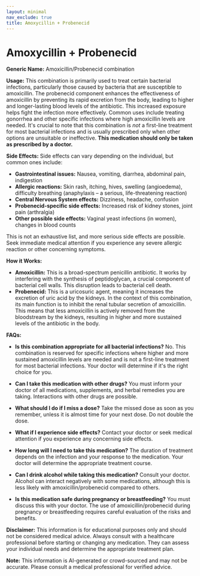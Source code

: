 ```yaml
---
layout: minimal
nav_exclude: true
title: Amoxycillin + Probenecid
---
```


# Amoxycillin + Probenecid

**Generic Name:** Amoxicillin/Probenecid combination

**Usage:**  This combination is primarily used to treat certain bacterial infections, particularly those caused by bacteria that are susceptible to amoxicillin. The probenecid component enhances the effectiveness of amoxicillin by preventing its rapid excretion from the body, leading to higher and longer-lasting blood levels of the antibiotic.  This increased exposure helps fight the infection more effectively.  Common uses include treating gonorrhea and other specific infections where high amoxicillin levels are needed.  It's crucial to note that this combination is *not* a first-line treatment for most bacterial infections and is usually prescribed only when other options are unsuitable or ineffective.  **This medication should only be taken as prescribed by a doctor.**

**Side Effects:**  Side effects can vary depending on the individual, but common ones include:

* **Gastrointestinal issues:** Nausea, vomiting, diarrhea, abdominal pain, indigestion
* **Allergic reactions:** Skin rash, itching, hives, swelling (angioedema), difficulty breathing (anaphylaxis – a serious, life-threatening reaction)
* **Central Nervous System effects:** Dizziness, headache, confusion
* **Probenecid-specific side effects:**  Increased risk of kidney stones,  joint pain (arthralgia)
* **Other possible side effects:**  Vaginal yeast infections (in women), changes in blood counts

This is not an exhaustive list, and more serious side effects are possible.  Seek immediate medical attention if you experience any severe allergic reaction or other concerning symptoms.

**How it Works:**

* **Amoxicillin:** This is a broad-spectrum penicillin antibiotic. It works by interfering with the synthesis of peptidoglycan, a crucial component of bacterial cell walls. This disruption leads to bacterial cell death.
* **Probenecid:** This is a uricosuric agent, meaning it increases the excretion of uric acid by the kidneys. In the context of this combination, its main function is to inhibit the renal tubular secretion of amoxicillin. This means that less amoxicillin is actively removed from the bloodstream by the kidneys, resulting in higher and more sustained levels of the antibiotic in the body.


**FAQs:**

* **Is this combination appropriate for all bacterial infections?** No.  This combination is reserved for specific infections where higher and more sustained amoxicillin levels are needed and is not a first-line treatment for most bacterial infections.  Your doctor will determine if it's the right choice for you.

* **Can I take this medication with other drugs?**  You must inform your doctor of all medications, supplements, and herbal remedies you are taking.  Interactions with other drugs are possible.

* **What should I do if I miss a dose?** Take the missed dose as soon as you remember, unless it is almost time for your next dose.  Do not double the dose.

* **What if I experience side effects?** Contact your doctor or seek medical attention if you experience any concerning side effects.

* **How long will I need to take this medication?** The duration of treatment depends on the infection and your response to the medication. Your doctor will determine the appropriate treatment course.

* **Can I drink alcohol while taking this medication?**  Consult your doctor. Alcohol can interact negatively with some medications, although this is less likely with amoxicillin/probenecid compared to others.

* **Is this medication safe during pregnancy or breastfeeding?**  You must discuss this with your doctor.  The use of amoxicillin/probenecid during pregnancy or breastfeeding requires careful evaluation of the risks and benefits.


**Disclaimer:** This information is for educational purposes only and should not be considered medical advice.  Always consult with a healthcare professional before starting or changing any medication. They can assess your individual needs and determine the appropriate treatment plan.


**Note:** This information is AI-generated or crowd-sourced and may not be accurate. Please consult a medical professional for verified advice.